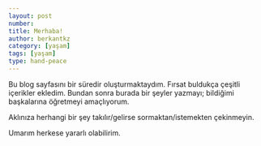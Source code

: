 ```yaml
---
layout: post
number: 
title: Merhaba!
author: berkantkz
category: [yaşam]
tags: [yaşam]
type: hand-peace
---
```

Bu blog sayfasını bir süredir oluşturmaktaydım. Fırsat buldukça çeşitli içerikler ekledim. Bundan sonra burada bir şeyler yazmayı; bildiğimi başkalarına öğretmeyi amaçlıyorum. 

Aklınıza herhangi bir şey takılır/gelirse sormaktan/istemekten çekinmeyin.

Umarım herkese yararlı olabilirim.

